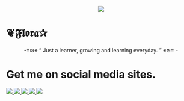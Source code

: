 <p align="center">
<img src= "https://telegra.ph/file/14e4624f81209a506a97b.jpg"
</p>
 
 # ❦𝕱𝖑𝖔𝖗𝖆✰
  
 <p align="center">
-=₪※ “	Just a learner, growing and learning everyday. ”  ※₪= -
</p>

<p align= "center">
 
 # Get me on social media sites.
 <a href="https://t.me/Floral_crown" alt="Telegram!"> <img src="https://aleen42.github.io/badges/src/telegram.svg" /> </a>
<a href="https://t.me/Floral_queen" alt="Telegram!"> <img src="https://aleen42.github.io/badges/src/telegram.svg" /> </a>
<a href="https://t.me/Flora_Eden" alt="Telegram!"> <img src="https://aleen42.github.io/badges/src/telegram.svg" /> </a>
<a href="http://hits.dwyl.com/animekaizoku/saitamarobot" alt="HitCount"> <img src="http://hits.dwyl.com/animekaizoku/saitamarobot.svg" /> </a>
<a href="https://https://www.instagram.com/florals_crown" alt="Instagram"> <img src="https://img.shields.io/github/watchers/badges/shields.svg?"></a>

</p>



